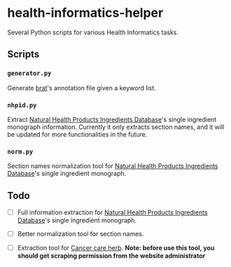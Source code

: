 # health-informatics-helper
Several Python scripts for various Health Informatics tasks.
## Scripts
### ```generator.py```
Generate [brat](http://brat.nlplab.org/)'s annotation file given a keyword list.

### ```nhpid.py```
Extract [Natural Health Products Ingredients Database](http://webprod.hc-sc.gc.ca/nhpid-bdipsn/monosReq.do?lang=eng&monotype=single)'s single ingredient monograph information. Currently it only extracts section names, and it will be updated for more functionalities in the future.

### ```norm.py```
Section names normalization tool for [Natural Health Products Ingredients Database](http://webprod.hc-sc.gc.ca/nhpid-bdipsn/monosReq.do?lang=eng&monotype=single)'s single ingredient monograph.
## Todo
* [ ] Full information extraction for [Natural Health Products Ingredients Database](http://webprod.hc-sc.gc.ca/nhpid-bdipsn/monosReq.do?lang=eng&monotype=single)'s single ingredient monograph.
* [ ] Better normalization tool for section names.
* [ ] Extraction tool for [Cancer care herb](https://www.mskcc.org/cancer-care/diagnosis-treatment/symptom-management/integrative-medicine/herbs/search). **Note: before use this tool, you should get scraping permission from the website administrator**


